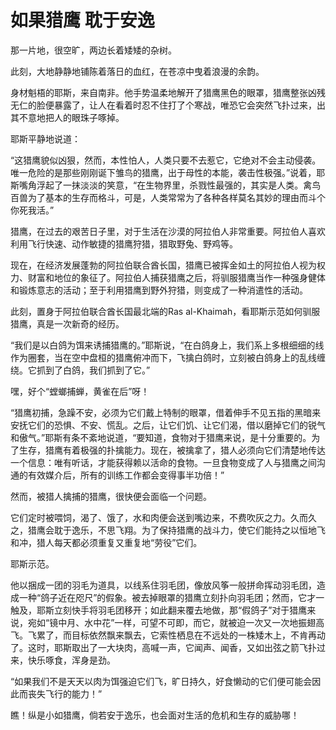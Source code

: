 # 如果猎鹰 耽于安逸

那一片地，很空旷，两边长着矮矮的杂树。 

此刻，大地静静地铺陈着落日的血红，在苍凉中曳着浪漫的余韵。 

身材魁梧的耶斯，来自南非。他手势温柔地解开了猎鹰黑色的眼罩，猎鹰整张凶残无仁的脸便暴露了，让人在看着时忍不住打了个寒战，唯恐它会突然飞扑过来，出其不意地把人的眼珠子啄掉。 

耶斯平静地说道： 

“这猎鹰貌似凶狠，然而，本性怕人，人类只要不去惹它，它绝对不会主动侵袭。唯一危险的是那些刚刚诞下雏鸟的猎鹰，出于母性的本能，袭击性极强。”说着，耶斯嘴角浮起了一抹淡淡的笑意，“在生物界里，杀戮性最强的，其实是人类。禽鸟百兽为了基本的生存而格斗，可是，人类常常为了各种各样莫名其妙的理由而斗个你死我活。” 

猎鹰，在过去的艰苦日子里，对于生活在沙漠的阿拉伯人非常重要。阿拉伯人喜欢利用飞行快速、动作敏捷的猎鹰狩猎，猎取野兔、野鸡等。 

现在，在经济发展蓬勃的阿拉伯联合酋长国，猎鹰已被挥金如土的阿拉伯人视为权力、财富和地位的象征了。阿拉伯人捕获猎鹰之后，将驯服猎鹰当作一种强身健体和锻炼意志的活动；至于利用猎鹰到野外狩猎，则变成了一种消遣性的活动。 

此刻，置身于阿拉伯联合酋长国最北端的Ras al-Khaimah，看耶斯示范如何驯服猎鹰，真是一次新奇的经历。 

“我们是以白鸽为饵来诱捕猎鹰的。”耶斯说，“在白鸽身上，我们系上多根细细的线作为圈套，当在空中盘桓的猎鹰俯冲而下，飞擒白鸽时，立刻被白鸽身上的乱线缠绕。它抓到了白鸽，我们抓到了它。” 

嘿，好个“螳螂捕蝉，黄雀在后”呀！ 

“猎鹰初捕，急躁不安，必须为它们戴上特制的眼罩，借着伸手不见五指的黑暗来安抚它们的恐惧、不安、慌乱。之后，让它们饥、让它们渴，借以磨掉它们的锐气和傲气。”耶斯有条不紊地说道，“要知道，食物对于猎鹰来说，是十分重要的。为了生存，猎鹰有着极强的扑擒能力。现在，被擒拿了，猎人必须向它们清楚地传达一个信息：唯有听话，才能获得赖以活命的食物。一旦食物变成了人与猎鹰之间沟通的有效媒介后，所有的训练工作都会变得事半功倍！” 

然而，被猎人擒捕的猎鹰，很快便会面临一个问题。 

它们定时被喂饲，渴了、饿了，水和肉便会送到嘴边来，不费吹灰之力。久而久之，猎鹰会耽于逸乐，不思飞翔。为了保持猎鹰的战斗力，使它们能持之以恒地飞和冲，猎人每天都必须重复又重复地“劳役”它们。 

耶斯示范。 

他以捆成一团的羽毛为道具，以线系住羽毛团，像放风筝一般拼命挥动羽毛团，造成一种“鸽子近在咫尺”的假象。被去掉眼罩的猎鹰立刻扑向羽毛团；然而，它才一触及，耶斯立刻快手将羽毛团移开；如此翻来覆去地做，那“假鸽子”对于猎鹰来说，宛如“镜中月、水中花”一样，可望不可即，而它，就被迫一次又一次地振翅高飞。飞累了，而目标依然飘来飘去，它索性栖息在不远处的一株矮木上，不肯再动了。这时，耶斯取出了一大块肉，高喊一声，它闻声、闻香，又如出弦之箭飞扑过来，快乐啄食，浑身是劲。 

“如果我们不是天天以肉为饵强迫它们飞，旷日持久，好食懒动的它们便可能会因此而丧失飞行的能力！” 

瞧！纵是小如猎鹰，倘若安于逸乐，也会面对生活的危机和生存的威胁哪！